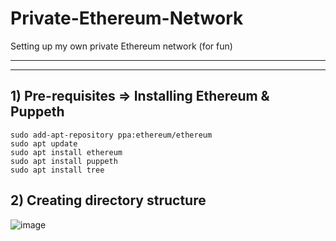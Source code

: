 # Private-Ethereum-Network
Setting up my own private Ethereum network (for fun)

---
---

## 1) Pre-requisites => Installing Ethereum & Puppeth

    sudo add-apt-repository ppa:ethereum/ethereum
    sudo apt update
    sudo apt install ethereum
    sudo apt install puppeth
    sudo apt install tree
    
## 2) Creating directory structure

![image](https://user-images.githubusercontent.com/66274690/191575644-07d16538-ce0a-4793-8ddd-bc6a7e64c570.png)

